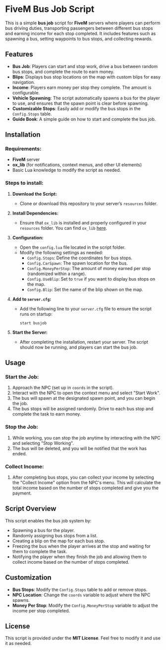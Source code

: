# FiveM Bus Job Script

This is a simple **bus job** script for **FiveM** servers where players can perform bus driving duties, transporting passengers between different bus stops and earning income for each stop completed. It includes features such as spawning a bus, setting waypoints to bus stops, and collecting rewards.

## Features

- **Bus Job**: Players can start and stop work, drive a bus between random bus stops, and complete the route to earn money.
- **Blips**: Displays bus stop locations on the map with custom blips for easy navigation.
- **Income**: Players earn money per stop they complete. The amount is configurable.
- **Vehicle Spawning**: The script automatically spawns a bus for the player to use, and ensures that the spawn point is clear before spawning.
- **Customizable Stops**: Easily add or modify the bus stops in the `Config.Stops` table.
- **Guide Book**: A simple guide on how to start and complete the bus job.

## Installation

### Requirements:
- **FiveM** server
- **ox_lib** (for notifications, context menus, and other UI elements)
- Basic Lua knowledge to modify the script as needed.

### Steps to install:

1. **Download the Script:**
   - Clone or download this repository to your server’s `resources` folder.
   
2. **Install Dependencies:**
   - Ensure that `ox_lib` is installed and properly configured in your `resources` folder. You can find `ox_lib` [here](https://github.com/overextended/ox_lib).
   
3. **Configuration:**
   - Open the `config.lua` file located in the script folder.
   - Modify the following settings as needed:
     - `Config.Stops`: Define the coordinates for bus stops.
     - `Config.CarSpawn`: The spawn location for the bus.
     - `Config.MoneyPerStop`: The amount of money earned per stop (randomized within a range).
     - `Config.UseBlip`: Set to `true` if you want to display bus stops on the map.
     - `Config.Blip`: Set the name of the blip shown on the map.

4. **Add to `server.cfg`:**
   - Add the following line to your `server.cfg` file to ensure the script runs on startup:
     ```plaintext
     start busjob
     ```

5. **Start the Server:**
   - After completing the installation, restart your server. The script should now be running, and players can start the bus job.

## Usage

### Start the Job:
1. Approach the NPC (set up in `coords` in the script).
2. Interact with the NPC to open the context menu and select "Start Work".
3. The bus will spawn at the designated spawn point, and you can begin the job.
4. The bus stops will be assigned randomly. Drive to each bus stop and complete the task to earn money.

### Stop the Job:
1. While working, you can stop the job anytime by interacting with the NPC and selecting "Stop Working".
2. The bus will be deleted, and you will be notified that the work has ended.

### Collect Income:
1. After completing bus stops, you can collect your income by selecting the "Collect Income" option from the NPC's menu. This will calculate the total income based on the number of stops completed and give you the payment.

## Script Overview

This script enables the bus job system by:
- Spawning a bus for the player.
- Randomly assigning bus stops from a list.
- Creating a blip on the map for each bus stop.
- Freezing the bus when the player arrives at the stop and waiting for them to complete the task.
- Notifying the player when they finish the job and allowing them to collect income based on the number of stops completed.

## Customization

- **Bus Stops**: Modify the `Config.Stops` table to add or remove stops.
- **NPC Location**: Change the `coords` variable to adjust where the NPC spawns.
- **Money Per Stop**: Modify the `Config.MoneyPerStop` variable to adjust the income per stop completed.

## License

This script is provided under the **MIT License**. Feel free to modify it and use it as needed.
